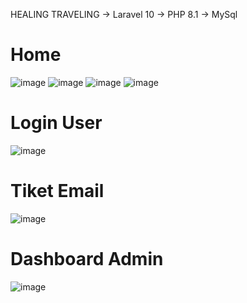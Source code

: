 HEALING TRAVELING
-> Laravel 10
-> PHP 8.1
-> MySql

# Home
![image](https://github.com/agungrachmadprihanto/Healing-Traveling/assets/103097069/73d1bfc3-9e2d-4bc2-8d61-20f70f4fd100)
![image](https://github.com/agungrachmadprihanto/Healing-Traveling/assets/103097069/8758e04f-5c7c-4ccb-a1ff-20feb5adc566)
![image](https://github.com/agungrachmadprihanto/Healing-Traveling/assets/103097069/a0e27bfc-20ec-47d9-81c9-17cba013f49d)
![image](https://github.com/agungrachmadprihanto/Healing-Traveling/assets/103097069/9bf14d22-bc3c-465f-ba00-9ee0bbc32763)

# Login User
![image](https://github.com/agungrachmadprihanto/Healing-Traveling/assets/103097069/0cde9ea3-5e9b-42ba-bbef-97481d9fde78)

# Tiket Email
![image](https://github.com/agungrachmadprihanto/Healing-Traveling/assets/103097069/74b6ee02-33dd-4954-ae00-a5ae1d6fa8a9)

# Dashboard Admin
![image](https://github.com/agungrachmadprihanto/Healing-Traveling/assets/103097069/50e9b4e3-0497-47c2-b584-2937ece9db15)

